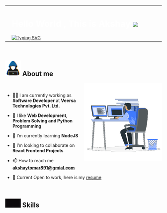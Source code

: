 <table width="100%">
    <tr>
        <td>
            <img src="https://github.com/Akshaytomar893/Akshaytomar893/blob/main/typing_animmation.gif" width="270"  />
        </td>
        <td width="1000">
            <h1 style="color:white">Hello World , This is Akshay <img src="https://raw.githubusercontent.com/MartinHeinz/MartinHeinz/master/wave.gif" width="30px">.</h1>
            <a href="https://git.io/typing-svg"><img src="https://readme-typing-svg.demolab.com?font=Fira+Code&size=30&pause=1000&color=A3CBF7&vCenter=true&width=435&lines=I'm+a+Software+Engineer;I'm+a+Frontend+Developer;I'm+a+Programmer" alt="Typing SVG" /></a>
        </td>
    </tr>
</table>
<br/>

## <picture><img src = "https://github.com/Akshaytomar893/Akshaytomar893/blob/main/about_me.gif" width = 50px></picture> **About me**

<picture> <img align="right" valign="center" src="https://github.com/0xAbdulKhalid/0xAbdulKhalid/raw/main/assets/mdImages/Right_Side.gif" width = 250px ></picture>
<br>


- :man_technologist: I am currently working as **Software Developer** at **Veersa Technologies Pvt. Ltd.**

- 🔭 I like **Web Development, Problem Solving and Python Programming**

- 🌱 I’m currently learning **NodeJS**

- 👯 I’m looking to collaborate on **React Frontend Projects**

- 📫 How to reach me **akshaytomar891@gmial.com**
- :scroll: Current Open to work, here is my <a href="#"> resume</a>


<br/>

## <picture><img src = "https://github.com/Akshaytomar893/Akshaytomar893/blob/main/skills.gif" width = 50px></picture> **Skills**
